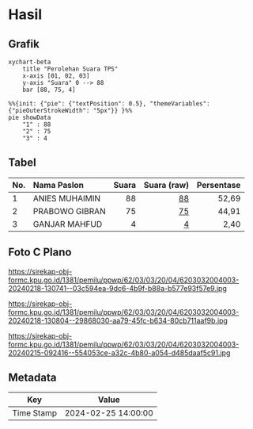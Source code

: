 # Hasil

## Grafik

```mermaid
xychart-beta
    title "Perolehan Suara TPS"
    x-axis [01, 02, 03]
    y-axis "Suara" 0 --> 88
    bar [88, 75, 4]
```

```mermaid
%%{init: {"pie": {"textPosition": 0.5}, "themeVariables": {"pieOuterStrokeWidth": "5px"}} }%%
pie showData
    "1" : 88
    "2" : 75
    "3" : 4
```

## Tabel

| No. | Nama Paslon    | Suara | Suara (raw) | Persentase |
|:--- |:-------------- | -----:| -----------:| ----------:|
| 1   | ANIES MUHAIMIN | 88    | [88][p-1]   | 52,69      |
| 2   | PRABOWO GIBRAN | 75    | [75][p-2]   | 44,91      |
| 3   | GANJAR MAHFUD  | 4     | [4][p-3]    | 2,40       |


[p-1]: https://github.com/gigit-pemilu/pemilu-2024-62-kalimantan-tengah/blob/main/pilpres/hitung-suara/sub/62-kalimantan-tengah/sub/03-kapuas/sub/03-kapuas-timur/sub/2004-anjir-mambulau-timur/sub/003-tps/sub/paslon-1.txt
[p-2]: https://github.com/gigit-pemilu/pemilu-2024-62-kalimantan-tengah/blob/main/pilpres/hitung-suara/sub/62-kalimantan-tengah/sub/03-kapuas/sub/03-kapuas-timur/sub/2004-anjir-mambulau-timur/sub/003-tps/sub/paslon-2.txt
[p-3]: https://github.com/gigit-pemilu/pemilu-2024-62-kalimantan-tengah/blob/main/pilpres/hitung-suara/sub/62-kalimantan-tengah/sub/03-kapuas/sub/03-kapuas-timur/sub/2004-anjir-mambulau-timur/sub/003-tps/sub/paslon-3.txt

## Foto C Plano

https://sirekap-obj-formc.kpu.go.id/1381/pemilu/ppwp/62/03/03/20/04/6203032004003-20240218-130741--03c594ea-9dc6-4b9f-b88a-b577e93f57e9.jpg

https://sirekap-obj-formc.kpu.go.id/1381/pemilu/ppwp/62/03/03/20/04/6203032004003-20240218-130804--29868030-aa79-45fc-b634-80cb711aaf9b.jpg

https://sirekap-obj-formc.kpu.go.id/1381/pemilu/ppwp/62/03/03/20/04/6203032004003-20240215-092416--554053ce-a32c-4b80-a054-d485daaf5c91.jpg


## Metadata

| Key        | Value               |
| ---------- | ------------------- |
| Time Stamp | 2024-02-25 14:00:00 |



